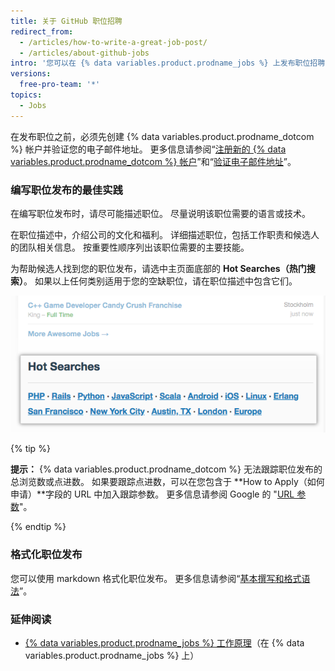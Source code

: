 ```yaml
---
title: 关于 GitHub 职位招聘
redirect_from:
  - /articles/how-to-write-a-great-job-post/
  - /articles/about-github-jobs
intro: '您可以在 {% data variables.product.prodname_jobs %} 上发布职位招聘，为您的企业寻找人才。'
versions:
  free-pro-team: '*'
topics:
  - Jobs
---
```


在发布职位之前，必须先创建 {% data variables.product.prodname_dotcom %} 帐户并验证您的电子邮件地址。 更多信息请参阅“[注册新的 {% data variables.product.prodname_dotcom %} 帐户](/articles/signing-up-for-a-new-github-account)”和“[验证电子邮件地址](/articles/verifying-your-email-address)”。

### 编写职位发布的最佳实践

在编写职位发布时，请尽可能描述职位。 尽量说明该职位需要的语言或技术。

在职位描述中，介绍公司的文化和福利。 详细描述职位，包括工作职责和候选人的团队相关信息。 按重要性顺序列出该职位需要的主要技能。

为帮助候选人找到您的职位发布，请选中主页面底部的 **Hot Searches（热门搜索）**。 如果以上任何类别适用于您的空缺职位，请在职位描述中包含它们。

![{% data variables.product.prodname_dotcom %} 的 Hot Searches（热门搜索）部分](/assets/images/help/jobs/hot-searches.png)

{% tip %}

**提示：** {% data variables.product.prodname_dotcom %} 无法跟踪职位发布的总浏览数或点进数。 如果要跟踪点进数，可以在您包含于 **How to Apply（如何申请）**字段的 URL 中加入跟踪参数。 更多信息请参阅 Google 的 "[URL 参数](https://support.google.com/google-ads/answer/6277564?hl=en)"。

{% endtip %}

### 格式化职位发布

您可以使用 markdown 格式化职位发布。 更多信息请参阅“[基本撰写和格式语法](/articles/basic-writing-and-formatting-syntax)”。

### 延伸阅读

- [{% data variables.product.prodname_jobs %} 工作原理](https://jobs.github.com/faq)（在 {% data variables.product.prodname_jobs %} 上）
